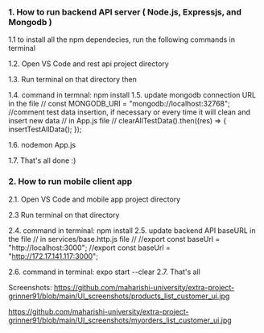 ###  1. How to run backend API server ( Node.js, Expressjs, and Mongodb )

1.1 to install all the npm dependecies, run the following commands in terminal

1.2. Open VS Code and rest api project directory

1.3.  Run terminal on that directory then

1.4. command in termnal: npm install
1.5. update mongodb connection URL in the file
 // const MONGODB_URI = "mongodb://localhost:32768";
 //comment test data insertion, if necessary or every time it will clean and insert new data
//
in App.js file
//
clearAllTestData().then((res) => {
insertTestAllData();
});

1.6. nodemon App.js

1.7. That's all done :)


### 2. How to run mobile client app

2.1. Open VS Code and mobile app project directory

2.3  Run terminal on that directory

2.4. command in terminal: npm install
2.5. update backend API baseURL in the file
//
in services/base.http.js file
//
//export const baseUrl = "http://localhost:3000";
//export const baseUrl = "http://172.17.141.117:3000";

2.6. command in terminal: expo start --clear
2.7. That's all 



Screenshots: 
https://github.com/maharishi-university/extra-project-grinner91/blob/main/UI_screenshots/products_list_customer_ui.jpg


https://github.com/maharishi-university/extra-project-grinner91/blob/main/UI_screenshots/myorders_list_customer_ui.jpg


